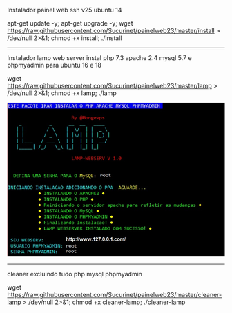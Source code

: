 
 Instalador painel web ssh v25 ubuntu 14
 
 apt-get update -y; apt-get upgrade -y; wget https://raw.githubusercontent.com/Sucurinet/painelweb23/master/install > /dev/null 2>&1; chmod +x install; ./install
 
 ___________________________________________________________________________________________________________________________________
 Instalador lamp web server instal php 7.3 apache 2.4 mysql 5.7 e phpmyadmin
 para ubuntu 16 e 18
 
 
wget https://raw.githubusercontent.com/Sucurinet/painelweb23/master/lamp > /dev/null 2>&1; chmod +x lamp; ./lamp

![logo](https://github.com/Sucurinet/JR/blob/master/Imagenes/Lamp-serv.jpg)



____________________________________________________________________________________________________________________________________
cleaner excluindo tudo php mysql phpmyadmin

wget https://raw.githubusercontent.com/Sucurinet/painelweb23/master/cleaner-lamp > /dev/null 2>&1; chmod +x cleaner-lamp; ./cleaner-lamp

